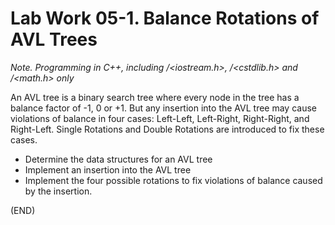 # Lab Work 05-1. Balance Rotations of AVL Trees

*Note. Programming in C++, including <iostream>/<iostream.h>, <cstdlib>/<cstdlib.h> and <cmath>/<math.h> only* 

An AVL tree is a binary search tree where every node in the tree has a balance factor of -1, 0 or +1. But any insertion into the AVL tree may cause violations of balance in four cases: Left-Left, Left-Right, Right-Right, and Right-Left. Single Rotations and Double Rotations are introduced to fix these cases.

* Determine the data structures for an AVL tree
* Implement an insertion into the AVL tree
* Implement the four possible rotations to fix violations of balance caused by the insertion.

(END)